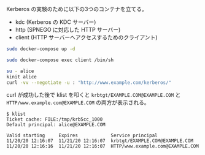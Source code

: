 Kerberos の実験のために以下の3つのコンテナを立てる。

- kdc (Kerberos の KDC サーバー)
- http (SPNEGO に対応した HTTP サーバー)
- client (HTTP サーバーへアクセスするためのクライアント)


```sh
sudo docker-compose up -d
```

```sh
sudo docker-compose exec client /bin/sh
```

```sh
su - alice
kinit alice
curl -vv --negotiate -u : "http://www.example.com/kerberos/"
```

curl が成功した後で klist を叩くと `krbtgt/EXAMPLE.COM@EXAMPLE.COM` と `HTTP/www.example.com@EXAMPLE.COM` の両方が表示される。

```
$ klist
Ticket cache: FILE:/tmp/krb5cc_1000
Default principal: alice@EXAMPLE.COM

Valid starting     Expires            Service principal
11/20/20 12:16:07  11/21/20 12:16:07  krbtgt/EXAMPLE.COM@EXAMPLE.COM
11/20/20 12:16:16  11/21/20 12:16:07  HTTP/www.example.com@EXAMPLE.COM
```